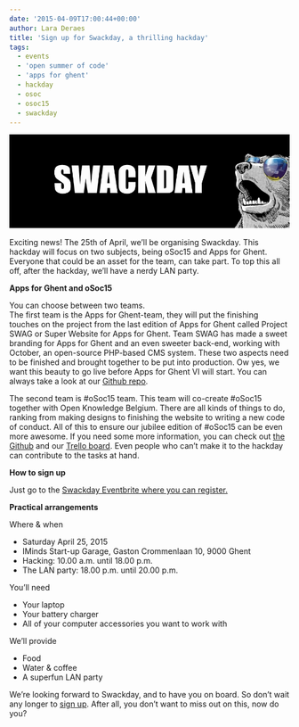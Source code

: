```yaml
---
date: '2015-04-09T17:00:44+00:00'
author: Lara Deraes
title: 'Sign up for Swackday, a thrilling hackday'
tags:
  - events
  - 'open summer of code'
  - 'apps for ghent'
  - hackday
  - osoc
  - osoc15
  - swackday
---
```


[![SWACKDAY](SWACKDAY.jpg)](http://be.okfn.org/files/2015/04/SWACKDAY.jpg)

Exciting news! The 25th of April, we’ll be organising Swackday. This hackday will focus on two subjects, being oSoc15 and Apps for Ghent. Everyone that could be an asset for the team, can take part. To top this all off, after the hackday, we’ll have a nerdy LAN party.

**Apps for Ghent and oSoc15**

You can choose between two teams.  
The first team is the Apps for Ghent-team, they will put the finishing touches on the project from the last edition of Apps for Ghent called Project SWAG or Super Website for Apps for Ghent. Team SWAG has made a sweet branding for Apps for Ghent and an even sweeter back-end, working with October, an open-source PHP-based CMS system. These two aspects need to be finished and brought together to be put into production. Ow yes, we want this beauty to go live before Apps for Ghent VI will start. You can always take a look at our [Github repo](https://github.com/RealTeamSWAG).

The second team is #oSoc15 team. This team will co-create #oSoc15 together with Open Knowledge Belgium. There are all kinds of things to do, ranking from making designs to finishing the website to writing a new code of conduct. All of this to ensure our jubilee edition of #oSoc15 can be even more awesome. If you need some more information, you can check out [the Github](https://github.com/osoc15) and our [Trello board](https://trello.com/b/jy5QsDdM/osoc15). Even people who can’t make it to the hackday can contribute to the tasks at hand.

**How to sign up**

Just go to the [Swackday Eventbrite where you can register.](https://www.eventbrite.nl/e/tickets-swackday-16514752068)

**Practical arrangements**

Where &amp; when

- Saturday April 25, 2015
- IMinds Start-up Garage, Gaston Crommenlaan 10, 9000 Ghent
- Hacking: 10.00 a.m. until 18.00 p.m.
- The LAN party: 18.00 p.m. until 20.00 p.m.

You’ll need

- Your laptop
- Your battery charger
- All of your computer accessories you want to work with

We’ll provide

- Food
- Water &amp; coffee
- A superfun LAN party

We’re looking forward to Swackday, and to have you on board. So don’t wait any longer to [sign up](https://www.eventbrite.nl/e/tickets-swackday-16514752068). After all, you don’t want to miss out on this, now do you?
